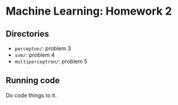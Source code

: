# Machine Learning: Homework 2

## Directories
- `percepton/`: problem 3
- `svm/`: problem 4
- `multiperceptron/`: problem 5

## Running code
Do code things to it.
